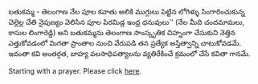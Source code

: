 బతుకమ్మ - తెలంగాణ నేల పూల కవాతు
 అలికి ముగ్గులు పెట్టిన లోగిళ్ళు
  సింగారించుకున్న చెల్లెల్ల చేతి 
  నైపుణ్యం వెలిసిన పూల పిరమిడ్ల 
  ఇంధ్ర ధనువులు'' (నేల మీది చందమామలు,
   కాసుల లింగారెడ్డి) అని 
   బతుకమ్మను తెలంగాణ సాంస్కృతిక 
   చిహ్నంగా చేసుకుని నెత్తిన 
   ఎత్తుకోవడంలో మిగతా ప్రాంతాల 
   నుంచి వేరుపడి తన ప్రత్యేక 
   అస్తిత్వాన్ని చాటుకోవడమే. 
   ఇదంతా కవి అంతర్గత, బాహ్య 
   వలసాధిపత్యాలను వ్యతిరేకించే 
   క్రమంలో చేసే కవితా గానమే.

Starting with a prayer. Please click [here](telugu/prayer-telugu/prayer-telugu.md).
